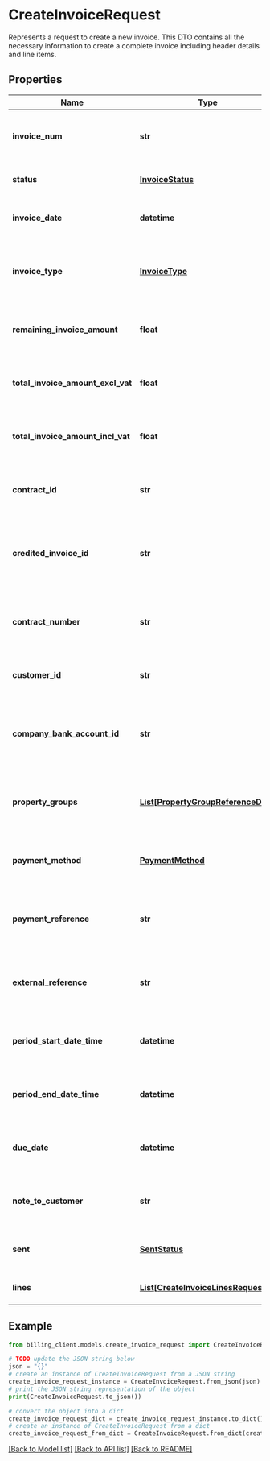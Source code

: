 # CreateInvoiceRequest

Represents a request to create a new invoice.  This DTO contains all the necessary information to create a complete invoice including header details and line items.

## Properties

Name | Type | Description | Notes
------------ | ------------- | ------------- | -------------
**invoice_num** | **str** | The unique invoice number assigned to this invoice. | [optional] 
**status** | [**InvoiceStatus**](InvoiceStatus.md) | The current status of the invoice. | [optional] 
**invoice_date** | **datetime** | The date when the invoice was created. | [optional] 
**invoice_type** | [**InvoiceType**](InvoiceType.md) | The type of invoice (e.g., regular, credit note, etc.). | [optional] 
**remaining_invoice_amount** | **float** | The remaining amount to be paid on this invoice. | [optional] 
**total_invoice_amount_excl_vat** | **float** | The total invoice amount excluding VAT. | [optional] 
**total_invoice_amount_incl_vat** | **float** | The total invoice amount including VAT. | [optional] 
**contract_id** | **str** | The unique identifier of the associated contract. | [optional] 
**credited_invoice_id** | **str** | The ID of the invoice being credited (if this is a credit note). | [optional] 
**contract_number** | **str** | The contract number associated with this invoice. | [optional] 
**customer_id** | **str** | The unique identifier of the customer. | [optional] 
**company_bank_account_id** | **str** | The ID of the company&#39;s bank account for receiving payments. | [optional] 
**property_groups** | [**List[PropertyGroupReferenceDTO]**](PropertyGroupReferenceDTO.md) | List of property groups associated with this invoice. | [optional] 
**payment_method** | [**PaymentMethod**](PaymentMethod.md) | The method of payment for this invoice. | [optional] 
**payment_reference** | **str** | The payment reference number for tracking payments. | [optional] 
**external_reference** | **str** | An external reference number for integration with other systems. | [optional] 
**period_start_date_time** | **datetime** | The start date and time of the billing period. | [optional] 
**period_end_date_time** | **datetime** | The end date and time of the billing period. | [optional] 
**due_date** | **datetime** | The date when the invoice payment is due. | [optional] 
**note_to_customer** | **str** | Additional notes or comments for the customer. | [optional] 
**sent** | [**SentStatus**](SentStatus.md) | The current sent status of the invoice. | [optional] 
**lines** | [**List[CreateInvoiceLinesRequest]**](CreateInvoiceLinesRequest.md) | List of line items in the invoice. | [optional] 

## Example

```python
from billing_client.models.create_invoice_request import CreateInvoiceRequest

# TODO update the JSON string below
json = "{}"
# create an instance of CreateInvoiceRequest from a JSON string
create_invoice_request_instance = CreateInvoiceRequest.from_json(json)
# print the JSON string representation of the object
print(CreateInvoiceRequest.to_json())

# convert the object into a dict
create_invoice_request_dict = create_invoice_request_instance.to_dict()
# create an instance of CreateInvoiceRequest from a dict
create_invoice_request_from_dict = CreateInvoiceRequest.from_dict(create_invoice_request_dict)
```
[[Back to Model list]](../README.md#documentation-for-models) [[Back to API list]](../README.md#documentation-for-api-endpoints) [[Back to README]](../README.md)


